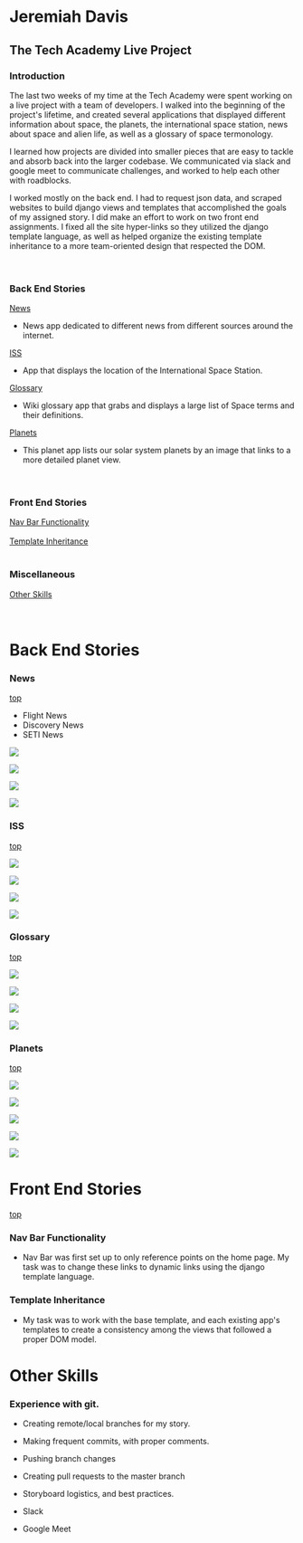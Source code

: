 # Jeremiah Davis
## The Tech Academy Live Project

### Introduction
The last two weeks of my time at the Tech Academy were spent working on a live project with a team of developers.  I walked into the beginning of the project's lifetime, and created several applications that displayed different information about space, the planets, the international space station, news about space and alien life, as well as a glossary of space termonology.

I learned how projects are divided into smaller pieces that are easy to tackle and absorb back into the larger codebase.  We communicated via slack and google meet to communicate challenges, and worked to help each other with roadblocks.

I worked mostly on the back end.  I had to request json data, and scraped websites to build django views and templates that accomplished the goals of my assigned story.  I did make an effort to work on two front end assignments.  I fixed all the site hyper-links so they utilized the django template language, as well as helped organize the existing template inheritance to a more team-oriented design that respected the DOM.<br><br>
<br>
### Back End Stories<br>
[News](#news)<br>
* News app dedicated to different news from different sources around the internet.<br>

[ISS](#iss)<br>
* App that displays the location of the International Space Station.<br>

[Glossary](#glossary)<br>
* Wiki glossary app that grabs and displays a large list of Space terms and their definitions.<br>

[Planets](#planets)<br>
* This planet app lists our solar system planets by an image that links to a more detailed planet view.<br>
<br><br>
### Front End Stories<br>
[Nav Bar Functionality](#nav-bar-functionality)<br><br>
[Template Inheritance](#template-inheritance)
<br>
<br>
### Miscellaneous <br>
[Other Skills](#other-skills)
<br>
<br>
<br>
# Back End Stories

### News 
[top](#)
* Flight News <br>
* Discovery News <br>
* SETI News <br>

![](https://github.com/jeremiahd/JobPlacement/blob/master/news/news03.png)

![](https://github.com/jeremiahd/JobPlacement/blob/master/news/news02.png)

![](https://github.com/jeremiahd/JobPlacement/blob/master/news/news01.png)

![](https://github.com/jeremiahd/JobPlacement/blob/master/news/news04.png)


### ISS
[top](#)

![](https://github.com/jeremiahd/JobPlacement/blob/master/iss/iss03.png)

![](https://github.com/jeremiahd/JobPlacement/blob/master/iss/iss01.png)

![](https://github.com/jeremiahd/JobPlacement/blob/master/iss/iss02.png)

![](https://github.com/jeremiahd/JobPlacement/blob/master/iss/iss04.png)


### Glossary
[top](#)

![](https://github.com/jeremiahd/JobPlacement/blob/master/glossary/glossary03.png)

![](https://github.com/jeremiahd/JobPlacement/blob/master/glossary/glossary04.png)

![](https://github.com/jeremiahd/JobPlacement/blob/master/glossary/glossary02.png)

![](https://github.com/jeremiahd/JobPlacement/blob/master/glossary/glossary01.png)


### Planets
[top](#)

![](https://github.com/jeremiahd/JobPlacement/blob/master/planets/planets04.png)

![](https://github.com/jeremiahd/JobPlacement/blob/master/planets/planets05.png)

![](https://github.com/jeremiahd/JobPlacement/blob/master/planets/planets01.png)

![](https://github.com/jeremiahd/JobPlacement/blob/master/planets/planets02.png)

![](https://github.com/jeremiahd/JobPlacement/blob/master/planets/planets03.png)


# Front End Stories
[top](#)
### Nav Bar Functionality
* Nav Bar was first set up to only reference points on the home page.  My task was to change these links to dynamic links using the django template language.

### Template Inheritance
* My task was to work with the base template, and each existing app's templates to create a consistency among the views that followed a proper DOM model.


# Other Skills
### Experience with git.
* Creating remote/local branches for my story.
* Making frequent commits, with proper comments.
* Pushing branch changes
* Creating pull requests to the master branch

* Storyboard logistics, and best practices.

* Slack
* Google Meet
